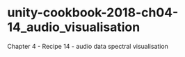 # unity-cookbook-2018-ch04-14_audio_visualisation
Chapter 4 - Recipe 14 - audio data spectral visualisation
